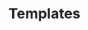 ---
id: b4nvdrVEHFNG4JtRcHATl
title: Templates
desc: ''
updated: 1640421421646
created: 1640235899748
nav_exclude: true
---
